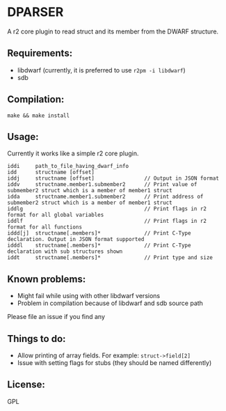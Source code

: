 DPARSER
=======

A r2 core plugin to read struct and its member from the DWARF structure.

Requirements:
-------------

 - libdwarf (currently, it is preferred to use `r2pm -i libdwarf`)
 - sdb

Compilation:
------------

```make && make install```

Usage:
------

Currently it works like a simple r2 core plugin.

```
iddi     path_to_file_having_dwarf_info
idd      structname [offset]
iddj     structname [offset]                // Output in JSON format
iddv     structname.member1.submember2      // Print value of submember2 struct which is a member of member1 struct
idda     structname.member1.submember2      // Print address of submember2 struct which is a member of member1 struct
iddlg                                       // Print flags in r2 format for all global variables
iddlf                                       // Print flags in r2 format for all functions
iddd[j]  structname[.members]*              // Print C-Type declaration. Output in JSON format supported
idddl    structname[.members]*              // Print C-Type declaration with sub structures shown
iddt     structname[.members]*              // Print type and size
```

Known problems:
---------------

+ Might fail while using with other libdwarf versions
+ Problem in compilation because of libdwarf and sdb source path

Please file an issue if you find any

Things to do:
-------------

 - Allow printing of array fields. For example: `struct->field[2]`
 - Issue with setting flags for stubs (they should be named differently)

License:
--------

GPL
